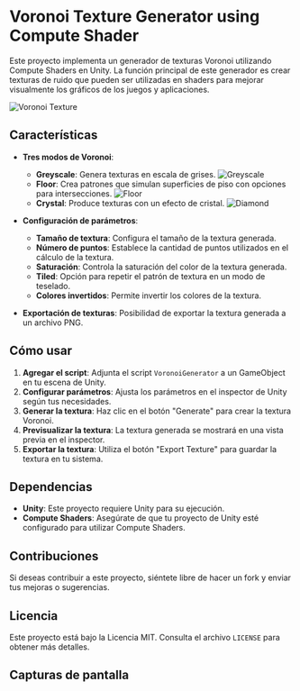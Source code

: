 # Voronoi Texture Generator using Compute Shader

Este proyecto implementa un generador de texturas Voronoi utilizando Compute Shaders en Unity. La función principal de este generador es crear texturas de ruido que pueden ser utilizadas en shaders para mejorar visualmente los gráficos de los juegos y aplicaciones.

![Voronoi Texture](https://github.com/user-attachments/assets/29a83d1c-d81e-4603-85c3-654a03590412)

## Características

- **Tres modos de Voronoi**: 
  - **Greyscale**: Genera texturas en escala de grises.
![Greyscale](https://github.com/user-attachments/assets/46a84c5c-a61e-4f81-be2a-c4730db9eaf5)
  - **Floor**: Crea patrones que simulan superficies de piso con opciones para intersecciones.
![Floor](https://github.com/user-attachments/assets/1959d206-e534-4aa1-8b9c-5f204f2ee7fc)
  - **Crystal**: Produce texturas con un efecto de cristal.
![Diamond](https://github.com/user-attachments/assets/16572c62-9d7d-4087-ae5f-0f4bc1637c48)

  
- **Configuración de parámetros**:
  - **Tamaño de textura**: Configura el tamaño de la textura generada.
  - **Número de puntos**: Establece la cantidad de puntos utilizados en el cálculo de la textura.
  - **Saturación**: Controla la saturación del color de la textura generada.
  - **Tiled**: Opción para repetir el patrón de textura en un modo de teselado.
  - **Colores invertidos**: Permite invertir los colores de la textura.
  
- **Exportación de texturas**: Posibilidad de exportar la textura generada a un archivo PNG.

## Cómo usar

1. **Agregar el script**: Adjunta el script `VoronoiGenerator` a un GameObject en tu escena de Unity.
2. **Configurar parámetros**: Ajusta los parámetros en el inspector de Unity según tus necesidades.
3. **Generar la textura**: Haz clic en el botón "Generate" para crear la textura Voronoi.
4. **Previsualizar la textura**: La textura generada se mostrará en una vista previa en el inspector.
5. **Exportar la textura**: Utiliza el botón "Export Texture" para guardar la textura en tu sistema.

## Dependencias

- **Unity**: Este proyecto requiere Unity para su ejecución.
- **Compute Shaders**: Asegúrate de que tu proyecto de Unity esté configurado para utilizar Compute Shaders.

## Contribuciones

Si deseas contribuir a este proyecto, siéntete libre de hacer un fork y enviar tus mejoras o sugerencias.

## Licencia

Este proyecto está bajo la Licencia MIT. Consulta el archivo `LICENSE` para obtener más detalles.

## Capturas de pantalla

